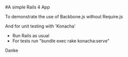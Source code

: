 #A simple Rails 4 App

To demonstrate the use of Backbone.js without Require.js

And for unit testing with 'Konacha'

- Run Rails as usual
- For tests run "bundle exec rake konacha:serve"

Danke